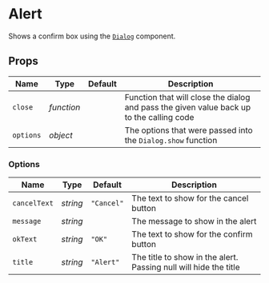 # Alert
Shows a confirm box using the [`Dialog`](./dialog.md) component.

## Props
| Name | Type | Default | Description |
| --- | --- | --- | --- |
| `close` | _function_ | | Function that will close the dialog and pass the given value back up to the calling code
| `options` | _object_ | | The options that were passed into the `Dialog.show` function

### Options
| Name | Type | Default | Description |
| --- | --- | --- | --- |
| `cancelText` | _string_ | `"Cancel"` | The text to show for the cancel button
| `message` | _string_ | | The message to show in the alert
| `okText` | _string_ | `"OK"` | The text to show for the confirm button
| `title` | _string_ | `"Alert"` | The title to show in the alert. Passing null will hide the title
